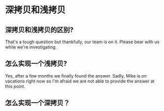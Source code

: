 # 深拷贝和浅拷贝

## 深拷贝和浅拷贝的区别?

That's a tough question but thankfully, our team is on it. Please bear with us while we're investigating.

## 怎么实现一个浅拷贝?

Yes, after a few months we finally found the answer. Sadly, Mike is on vacations right now so I'm afraid we are not able to provide the answer at this point.

## 怎么实现一个深拷贝？

